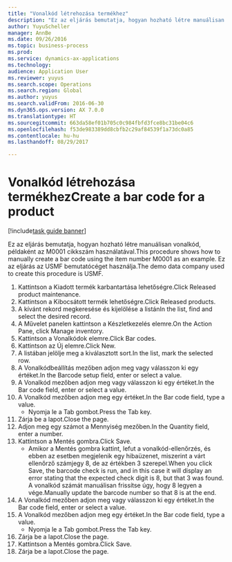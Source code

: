 ```yaml
--- 
title: "Vonalkód létrehozása termékhez"
description: "Ez az eljárás bemutatja, hogyan hozható létre manuálisan vonalkód, példaként az M0001 cikkszám használatával."
author: YuyuScheller
manager: AnnBe
ms.date: 09/26/2016
ms.topic: business-process
ms.prod: 
ms.service: dynamics-ax-applications
ms.technology: 
audience: Application User
ms.reviewer: yuyus
ms.search.scope: Operations
ms.search.region: Global
ms.author: yuyus
ms.search.validFrom: 2016-06-30
ms.dyn365.ops.version: AX 7.0.0
ms.translationtype: HT
ms.sourcegitcommit: 663da58ef01b705c0c984fbfd3fce8bc31be04c6
ms.openlocfilehash: f53de983389dd8cbfb2c29af84539f1a73dc0a85
ms.contentlocale: hu-hu
ms.lasthandoff: 08/29/2017

---
```

# <a name="create-a-bar-code-for-a-product"></a><span data-ttu-id="73bd5-103">Vonalkód létrehozása termékhez</span><span class="sxs-lookup"><span data-stu-id="73bd5-103">Create a bar code for a product</span></span>

[!include[task guide banner](../../includes/task-guide-banner.md)]

<span data-ttu-id="73bd5-104">Ez az eljárás bemutatja, hogyan hozható létre manuálisan vonalkód, példaként az M0001 cikkszám használatával.</span><span class="sxs-lookup"><span data-stu-id="73bd5-104">This procedure shows how to manually create a bar code using the item number M0001 as an example.</span></span> <span data-ttu-id="73bd5-105">Ez az eljárás az USMF bemutatócéget használja.</span><span class="sxs-lookup"><span data-stu-id="73bd5-105">The demo data company used to create this procedure is USMF.</span></span>

1. <span data-ttu-id="73bd5-106">Kattintson a Kiadott termék karbantartása lehetőségre.</span><span class="sxs-lookup"><span data-stu-id="73bd5-106">Click Released product maintenance.</span></span>
2. <span data-ttu-id="73bd5-107">Kattintson a Kibocsátott termék lehetőségre.</span><span class="sxs-lookup"><span data-stu-id="73bd5-107">Click Released products.</span></span>
3. <span data-ttu-id="73bd5-108">A kívánt rekord megkeresése és kijelölése a listán</span><span class="sxs-lookup"><span data-stu-id="73bd5-108">In the list, find and select the desired record.</span></span>
4. <span data-ttu-id="73bd5-109">A Művelet panelen kattintson a Készletkezelés elemre.</span><span class="sxs-lookup"><span data-stu-id="73bd5-109">On the Action Pane, click Manage inventory.</span></span>
5. <span data-ttu-id="73bd5-110">Kattintson a Vonalkódok elemre.</span><span class="sxs-lookup"><span data-stu-id="73bd5-110">Click Bar codes.</span></span>
6. <span data-ttu-id="73bd5-111">Kattintson az Új elemre.</span><span class="sxs-lookup"><span data-stu-id="73bd5-111">Click New.</span></span>
7. <span data-ttu-id="73bd5-112">A listában jelölje meg a kiválasztott sort.</span><span class="sxs-lookup"><span data-stu-id="73bd5-112">In the list, mark the selected row.</span></span>
8. <span data-ttu-id="73bd5-113">A Vonalkódbeállítás mezőben adjon meg vagy válasszon ki egy értéket.</span><span class="sxs-lookup"><span data-stu-id="73bd5-113">In the Barcode setup field, enter or select a value.</span></span>
9. <span data-ttu-id="73bd5-114">A Vonalkód mezőben adjon meg vagy válasszon ki egy értéket.</span><span class="sxs-lookup"><span data-stu-id="73bd5-114">In the Bar code field, enter or select a value.</span></span>
10. <span data-ttu-id="73bd5-115">A Vonalkód mezőben adjon meg egy értéket.</span><span class="sxs-lookup"><span data-stu-id="73bd5-115">In the Bar code field, type a value.</span></span>
    * <span data-ttu-id="73bd5-116">Nyomja le a Tab gombot.</span><span class="sxs-lookup"><span data-stu-id="73bd5-116">Press the Tab key.</span></span>  
11. <span data-ttu-id="73bd5-117">Zárja be a lapot.</span><span class="sxs-lookup"><span data-stu-id="73bd5-117">Close the page.</span></span>
12. <span data-ttu-id="73bd5-118">Adjon meg egy számot a Mennyiség mezőben.</span><span class="sxs-lookup"><span data-stu-id="73bd5-118">In the Quantity field, enter a number.</span></span>
13. <span data-ttu-id="73bd5-119">Kattintson a Mentés gombra.</span><span class="sxs-lookup"><span data-stu-id="73bd5-119">Click Save.</span></span>
    * <span data-ttu-id="73bd5-120">Amikor a Mentés gombra kattint, lefut a vonalkód-ellenőrzés, és ebben az esetben megjelenik egy hibaüzenet, miszerint a várt ellenőrző számjegy 8, de az értékben 3 szerepel.</span><span class="sxs-lookup"><span data-stu-id="73bd5-120">When you click Save, the barcode check is run, and in this case it will display an error stating that the expected check digit is 8, but that 3 was found.</span></span> <span data-ttu-id="73bd5-121">A vonalkód számát manuálisan frissítse úgy, hogy 8 legyen a vége.</span><span class="sxs-lookup"><span data-stu-id="73bd5-121">Manually update the barcode number so that 8 is at the end.</span></span>  
14. <span data-ttu-id="73bd5-122">A Vonalkód mezőben adjon meg vagy válasszon ki egy értéket.</span><span class="sxs-lookup"><span data-stu-id="73bd5-122">In the Bar code field, enter or select a value.</span></span>
15. <span data-ttu-id="73bd5-123">A Vonalkód mezőben adjon meg egy értéket.</span><span class="sxs-lookup"><span data-stu-id="73bd5-123">In the Bar code field, type a value.</span></span>
    * <span data-ttu-id="73bd5-124">Nyomja le a Tab gombot.</span><span class="sxs-lookup"><span data-stu-id="73bd5-124">Press the Tab key.</span></span>  
16. <span data-ttu-id="73bd5-125">Zárja be a lapot.</span><span class="sxs-lookup"><span data-stu-id="73bd5-125">Close the page.</span></span>
17. <span data-ttu-id="73bd5-126">Kattintson a Mentés gombra.</span><span class="sxs-lookup"><span data-stu-id="73bd5-126">Click Save.</span></span>
18. <span data-ttu-id="73bd5-127">Zárja be a lapot.</span><span class="sxs-lookup"><span data-stu-id="73bd5-127">Close the page.</span></span>


